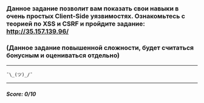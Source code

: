 ### Данное задание позволит вам показать свои навыки в очень простых Client-Side уязвимостях. Ознакомьтесь с теорией по XSS и CSRF и пройдите задание: http://35.157.139.96/ 
### (Данное задание повышенной сложности, будет считаться бонусным и оцениваться отдельно)
________________


    ¯\_(ツ)_/¯

____
##### Score: 0/10
